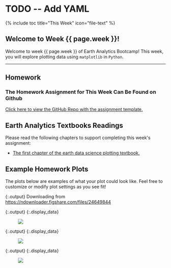 # TODO -- Add YAML 
{% include toc title="This Week" icon="file-text" %}

<div class="notice--info" markdown="1">

## <i class="fa fa-ship" aria-hidden="true"></i> Welcome to Week {{ page.week }}!

Welcome to week {{ page.week }} of Earth Analytics Bootcamp! This week, you will explore 
plotting data using `matplotlib` in `Python`. 


*******

## <i class="fa fa-pencil-square-o" aria-hidden="true"></i> Homework 

### The Homework Assignment for This Week Can Be Found on Github 


<a href="https://github.com/earthlab-education/bootcamp-2020-04-plots-template" target="_blank">Click here to view the GitHub Repo with the assignment template. </a>


## <i class="fa fa-book-reader" aria-hidden="true"></i>Earth Analytics Textbooks Readings

Please read the following chapters to support completing this week's assignment:

* <a href="https://www.earthdatascience.org/courses/scientists-guide-to-plotting-data-in-python/plot-with-matplotlib/">The first chapter of the earth data science plotting textbook.</a>

</div>


## Example Homework Plots

The plots below are examples of what your plot could look like. Feel free to
customize or modify plot settings as you see fit! 


{:.output}
    Downloading from https://ndownloader.figshare.com/files/24649844



{:.output}
{:.display_data}

<figure>

<img src = "{{ site.url }}/images/courses/ea-bootcamp/04-plotting/2020-12-08-matplotlib-landing/2020-12-08-matplotlib-landing_2_1.png">

</figure>





{:.output}
{:.display_data}

<figure>

<img src = "{{ site.url }}/images/courses/ea-bootcamp/04-plotting/2020-12-08-matplotlib-landing/2020-12-08-matplotlib-landing_3_0.png">

</figure>





{:.output}
{:.display_data}

<figure>

<img src = "{{ site.url }}/images/courses/ea-bootcamp/04-plotting/2020-12-08-matplotlib-landing/2020-12-08-matplotlib-landing_4_0.png">

</figure>




